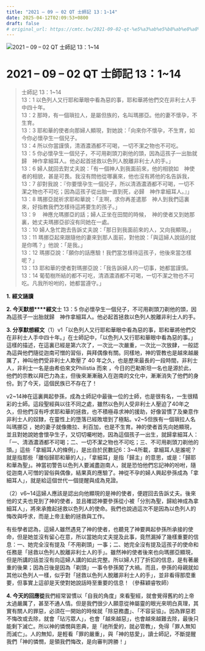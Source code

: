 ```yaml
---
title: "2021 – 09 – 02 QT 士師記 13：1~14"
date: 2025-04-12T02:09:53+0800
draft: false
# original_url: https://cmtc.tw/2021-09-02-qt-%e5%a3%ab%e5%b8%ab%e8%a8%98-13%ef%bc%9a114
---
```


![2021 – 09 – 02 QT 士師記 13：1~14](/images/qt.jpg   "2021 – 09 – 02 QT 士師記 13：1~14")

# 2021 – 09 – 02 QT 士師記 13：1~14

> 士師記 13：1~14  
> 13：1 以色列人又行耶和華眼中看為惡的事，耶和華將他們交在非利士人手中四十年。  
> 13：2 那時，有一個瑣拉人，是屬但族的，名叫瑪挪亞。他的妻不懷孕，不生育。  
> 13：3 耶和華的使者向那婦人顯現，對她說：「向來你不懷孕，不生育，如今你必懷孕生一個兒子。  
> 13：4 所以你當謹慎，清酒濃酒都不可喝，一切不潔之物也不可吃。  
> 13：5 你必懷孕生一個兒子，不可用剃頭刀剃他的頭，因為這孩子一出胎就歸　神作拿細耳人。他必起首拯救以色列人脫離非利士人的手。」  
> 13：6 婦人就回去對丈夫說：「有一個神人到我面前來，他的相貌如　神使者的相貌，甚是可畏。我沒有問他從哪裏來，他也沒有將他的名告訴我，  
> 13：7 卻對我說：『你要懷孕生一個兒子，所以清酒濃酒都不可喝，一切不潔之物也不可吃；因為這孩子從出胎一直到死，必歸　神作拿細耳人。』」  
> 13：8 瑪挪亞就祈求耶和華說：「主啊，求你再差遣那　神人到我們這裏來，好指教我們怎樣待這將要生的孩子。」  
> 13：9 　神應允瑪挪亞的話；婦人正坐在田間的時候，　神的使者又到她那裏，她丈夫瑪挪亞卻沒有同她在一處。  
> 13：10 婦人急忙跑去告訴丈夫說：「那日到我面前來的人，又向我顯現。」  
> 13：11 瑪挪亞起來跟隨他的妻來到那人面前，對他說：「與這婦人說話的就是你嗎？」他說：「是我。」  
> 13：12 瑪挪亞說：「願你的話應驗！我們當怎樣待這孩子，他後來當怎樣呢？」  
> 13：13 耶和華的使者對瑪挪亞說：「我告訴婦人的一切事，她都當謹慎。  
> 13：14 葡萄樹所結的都不可吃，清酒濃酒都不可喝，一切不潔之物也不可吃。凡我所吩咐的，她都當遵守。」

**1.** **經文誦讀**

**2. 今天默想****經文**士 13：5 你必懷孕生一個兒子，不可用剃頭刀剃他的頭，因為這孩子一出胎就歸　神作拿細耳人。他必起首拯救以色列人脫離非利士人的手。

**3. 分享默想經文**（1）v1「以色列人又行耶和華眼中看為惡的事，耶和華將他們交在非利士人手中四十年。」在士師記中，「以色列人又行耶和華眼中看為惡的事。」這樣的描述，在這裏已經是第六次了，一次比一次嚴重，一次比一次放肆，一般認為這與他們隨從迦南可憎的習俗，與拜偶像有關。同樣地，神的管教也是越來越嚴厲了，神叫他們受非利士人欺壓了 40 年之久，也是歷來最長的一段時間，非利士人，非利士一名是由希伯來文Philistia 而來 ，今日的巴勒斯坦一名也是源於此，他們的宗教以拜巴力為主，但後來漸漸融入在迦南的文化中，漸漸消失了他們的身份。到了今天，這個民族已不存在了！

v2~14神在這裏興起參孫，成為士師記中最後一位的士師，也是很有名，一生很精彩的士師。這段聖經與以往不同之處，雖然以色列人受非利士人壓迫了40年之久，但他們沒有呼求耶和華的拯救，也不積極尋求神的援助，好像習慣了及樂意作非利士人的奴隸，在靈性上的墮落已經敗壞到了極點。v2~5但族有一個瑣拉人名叫瑪挪亞 ，她的妻子就像撒拉、利百加，也是不生育。神的使者首先向她顯現，並且對她說她會懷孕生子，又切切囑咐她，因為這個孩子一出生，就歸拿細耳人：「一、清酒濃酒都不可喝；二、一切不潔之物也不可吃；三、不可用剃頭刀剃他的頭。」這些「拿細耳人的條例」，是出自於民數記6：3~4所載，拿細耳人是誰呢？就是指那些「離俗歸耶和華的人」，「拿細耳」是指「歸主」的意思，或是：「歸耶和華為聖」。神當初警告以色列人要滅盡迦南人，就是恐怕他們忘記神的吩咐，隨從迦南人可憎的習俗與偶像，結果真的應驗了。神從不孕的婦人興起參孫成為「拿細耳人」，就是給這個世代一個提醒與成為見證。

（2）v6~14這婦人應該是認出向他顯現的是神的使者，便趕回去告訴丈夫。後來他的丈夫也見到了神的使者，並且確認神要參孫從小被「分別為聖，歸給神成為拿細耳人」，將來承擔起拯救以色列人的使命。我們也說過這次不是因為以色列人的悔改與呼求，而是上帝主動的拯救與工作。

有些學者認為，這婦人雖然遇見了神的使者，也聽見了神要興起參孫所承接的使命，但是她並沒有留心在意，所以當她向丈夫提及此事，竟然漏掉了幾樣重要的信息：一、她完全沒有提及「不用剃頭」一事；二、她完全沒有提及這孩子的使命和任務是「拯救以色列人脫離非利士人的手」。雖然神的使者後來也向瑪挪亞顯現，但是所講的話並沒有向這婦人講的如此完整。所以婦人打了折扣的信息，是有著嚴重的後果；因為日後是因為「剃頭」一事令參孫闖了大禍。而且，參孫的母親就如其他以色列人一樣，似乎對「拯救以色列人脫離非利士人的手」，並非看得那麼重要，但事實上這卻是天使對她說話時至重要的信息！（參蘇穎睿牧師）

**4. 今天的回應從**我們經常習慣以「自我的角度」來看聖經，就會覺得舊約的上帝太過嚴厲了，甚至不通人情。但是我們很少人願意從神屬靈的眼光來明白真理，其實有關人的罪惡，必須在一開始的時候就「除惡務盡」、「不容妥協」。因為罪惡若不悔改或去除，就會「玷污眾人」，也會「越來越惡」，也會越來越難去除，最後只能剩下滅亡。所以神的憐憫與恩典，是「祂所愛的，就必管教」，免得「罪人無知而滅亡」。人的無知，是輕看「罪的嚴重」，與「神的慈愛」，讀士師記，不斷提醒我們「神的憐憫，是領我們悔改，是向審判誇勝！」